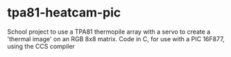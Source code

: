 # tpa81-heatcam-pic
School project to use a TPA81 thermopile array with a servo to create a 'thermal image' on an RGB 8x8 matrix.
Code in C, for use with a PIC 16F877, using the CCS compiler

